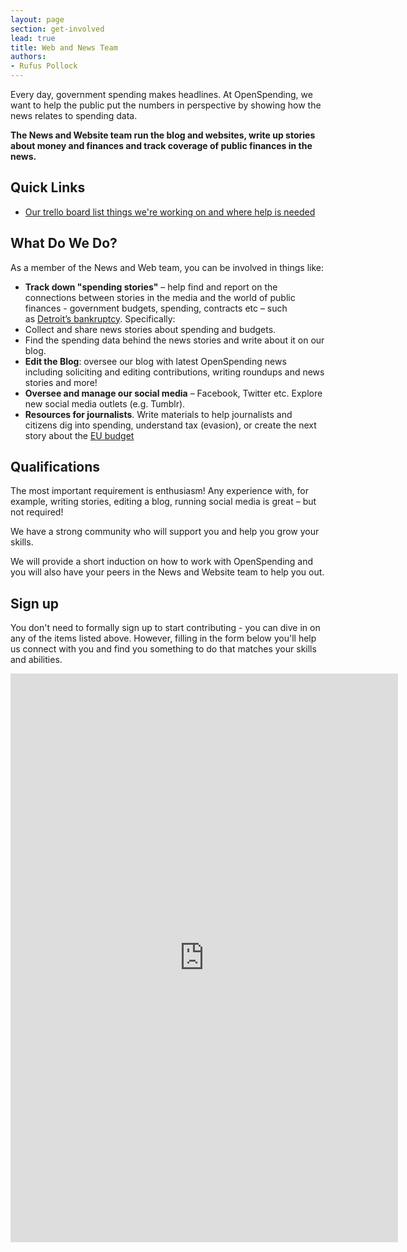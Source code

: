 ```yaml
---
layout: page
section: get-involved
lead: true
title: Web and News Team
authors:
- Rufus Pollock
---
```


Every day, government spending makes headlines. At OpenSpending, we
want to help the public put the numbers in perspective by showing how
the news relates to spending data.

**The News and Website team run the blog and websites, write up stories about money and finances and track coverage of public finances in the news.**

## Quick Links

* [Our trello board list things we're working on and where help is needed][trello]

[trello]: https://trello.com/b/7E5enK5J/openspending-news-and-website-team

## What Do We Do?

As a member of the News and Web team, you can be involved in things like:

* **Track down "spending stories"** – help find and report on the connections between stories in the media and the world of public finances - government budgets, spending, contracts etc – such as <a href="http://www.bloomberg.com/news/2013-07-18/detroit-becomes-biggest-u-s-city-to-file-for-bankruptcy.html">Detroit’s bankruptcy</a>. Specifically:
* Collect and share news stories about spending and budgets.
* Find the spending data behind the news stories and write about it on our blog.
* **Edit the Blog**: oversee our blog with latest OpenSpending news including soliciting and editing contributions, writing roundups and news stories and more!
* **Oversee and manage our social media** – Facebook, Twitter etc. Explore new social media outlets (e.g. Tumblr).
* **Resources for journalists**. Write materials to help journalists and citizens dig into spending, understand tax (evasion), or create the next story about the <a href="http://openspending.org/resources/eu/index.html">EU budget</a>

## Qualifications

The most important requirement is enthusiasm! Any experience with, for
example, writing stories, editing a blog, running social media is
great – but not required!

We have a strong community who will support you and help you grow your
skills.

We will provide a short induction on how to work with OpenSpending and
you will also have your peers in the News and Website team to help you
out.

## Sign up

You don't need to formally sign up to start contributing - you can
dive in on any of the items listed above. However, filling in the form
below you'll help us connect with you and find you something to do
that matches your skills and abilities.

<iframe src="https://docs.google.com/forms/d/1jL4lGrC_z577r7iQLcJw_PYzDCNzKrPh-QPPl2q4QMM/viewform?embedded=true#start=openform" frameborder="0" marginwidth="0" marginheight="0" width="620" height="910"></iframe>
